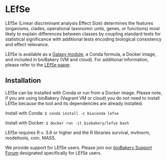 **LEfSe**
==============

LEfSe (Linear discriminant analysis Effect Size) determines the features
(organisms, clades, operational taxonomic units, genes, or functions)
most likely to explain differences between classes by coupling standard
tests for statistical significance with additional tests encoding
biological consistency and effect relevance.

LEfSe is available as a [Galaxy module](http://huttenhower.org/galaxy/),
a Conda formula, a Docker image, and included in bioBakery (VM and
cloud). For additional information, please refer to the [LEfSe
paper](http://www.ncbi.nlm.nih.gov/pubmed/21702898).

## Installation

LEfSe can be installed with Conda or run from a Docker image. Please
note, if you are using bioBakery (Vagrant VM or cloud) you do not need
to install LEfSe because the tool and its dependencies are already
installed.

Install with Conda: `$ conda install -c bioconda lefse`

Install with Docker: `$ docker run -it biobakery/lefse bash`

LEfSe requires R v. 3.6 or higher and the R libraries survival, mvtnorm, modeltools, coin, MASS. 

We provide support for LEfSe users. Please join our [bioBakery Support Forum](https://forum.biobakery.org/c/Downstream-analysis-and-statistics/LEfSe) designated specifically for LEfSe users. 
